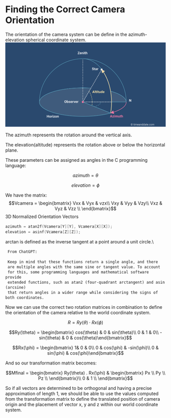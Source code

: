 # Finding the Correct Camera Orientation

The orientation of the camera system can be define in the azimuth-elevation spherical coordinate system.\
![](.gitbook/assets/horizontal-coordinate-system.png)

The azimuth represents the rotation around the vertical axis.

The elevation(altitude) represents the rotation above or below the horizontal plane.

These parameters can be assigned as angles in the C programming language:

$$azimuth = \theta$$

$$elevation = \phi$$



We have the matrix:\
$$Vcamera = \begin{bmatrix}  Vxx & Vyx & vzx\\  Vxy & Vyy & Vzy\\ Vxz & Vyz & Vzz \\ \end{bmatrix}$$3D Normalized Orientation Vectors

```c
azimuth = atan2f(Vcamera[Y][Y], Vcamera[X][X]);
elevation = asinf(Vcamera[Z][Z]);
```

arctan is defined as the inverse tangent at a point around a unit circle.\


```
 From ChatGPT:
 
 Keep in mind that these functions return a single angle, and there 
 are multiple angles with the same sine or tangent value. To account 
 for this, some programming languages and mathematical software provide 
 extended functions, such as atan2 (four-quadrant arctangent) and asin (arcsine) 
 that return angles in a wider range while considering the signs of both coordinates.
```

Now we can use the correct two rotation matrices in combination to define the orientation of the camera relative to the world coordinate system.

$$R = Ry(\theta)  \cdot Rx(\phi)$$

$$Ry(\theta) = \begin{bmatrix} cos(\theta) & 0 & sin(\theta)\\ 0 & 1 & 0\\ -sin(\theta) & 0 & cos(\theta)\end{bmatrix}$$

$$Rx(\phi) = \begin{bmatrix} 1& 0 & 0\\ 0 & cos(\phi) & -sin(\phi)\\ 0 & sin(\phi) & cos(\phi)\end{bmatrix}$$



And so our transformation matrix becomes:

$$Mfinal = \begin{bmatrix}  Ry(\theta) . Rx(\phi) & \begin{bmatrix} Px \\ Py \\ Pz \\ \end{bmatrix}\\  0 & 1 \\ \end{bmatrix}$$

So if all vectors are determined to be orthogonal and having a precise approximation of length 1, we should be able to use the values computed from the transformation matrix to define the translated position of camera origin and the placement of vector x, y and z within our world coordinate system.



























